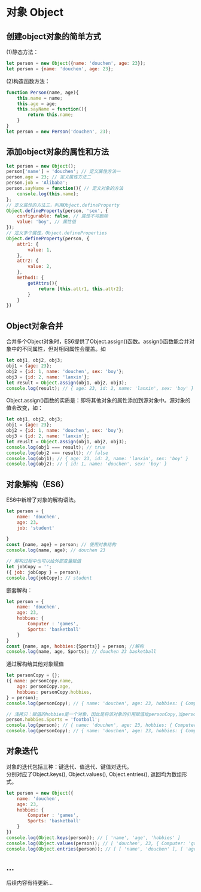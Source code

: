 # 对象 Object
## 创建object对象的简单方式
(1)静态方法：
```JavaScript
let person = new Object({name: 'douchen', age: 23});
let person = {name: 'douchen', age: 23};
```
(2)构造函数方法：
```JavaScript
function Person(name, age){
    this.name = name;
    this.age = age;
    this.sayName = function(){
        return this.name;
    }
}
let person = new Person('douchen', 23);
```

## 添加object对象的属性和方法
```JavaScript
let person = new Object();
person['name'] = 'douchen'; // 定义属性方法一
person.age = 23; // 定义属性方法二
person.job = 'Alibaba';
person.sayName = function(){ // 定义对象的方法
    console.log(this.name);
};
// 定义属性的方法三，利用Object.defineProperty
Object.defineProperty(person, 'sex', {
    configurable: false, // 属性不可删除
    value: 'boy', // 属性值
});
// 定义多个属性，Object.defineProperties
Object.defineProperty(person, {
    attr1: {
        value: 1,
    },
    attr2: {
        value: 2,
    },
    method1: {
        getAttrs(){
            return [this.attr1, this.attr2];
        }
    }
})
```

## Object对象合并
合并多个Object对象时，ES6提供了Object.assign()函数。assign()函数能合并对象中的不同属性，但对相同属性会覆盖。如
```JavaScript
let obj1, obj2, obj3;
obj1 = {age: 23};
obj2 = {id: 1, name: 'douchen', sex: 'boy'};
obj3 = {id: 2, name: 'lanxin'};
let result = Object.assign(obj1, obj2, obj3);
console.log(result); // { age: 23, id: 2, name: 'lanxin', sex: 'boy' }
```
Object.assign()函数的实质是：即将其他对象的属性添加到源对象中。源对象的值会改变，如：
```JavaScript
let obj1, obj2, obj3;
obj1 = {age: 23};
obj2 = {id: 1, name: 'douchen', sex: 'boy'};
obj3 = {id: 2, name: 'lanxin'};
let reuslt = Object.assign(obj1, obj2, obj3);
console.log(obj1 === result); // true
console.log(obj2 === result); // false
console.log(obj1); // { age: 23, id: 2, name: 'lanxin', sex: 'boy' }
console.log(obj2); // { id: 1, name: 'douchen', sex: 'boy' }
```

## 对象解构（ES6）
ES6中新增了对象的解构语法。
```JavaScript
let person = {
    name: 'douchen',
    age: 23，
    job: 'student'
    
}
const {name, age} = person; // 使用对象结构
console.log(name, age); // douchen 23

// 解构过程中也可以给外部变量赋值
let jobCopy = '';
({ job: jobCopy } = person);
console.log(jobCopy); // student
```

嵌套解构：
```JavaScript
let person = {
    name: 'douchen',
    age: 23,
    hobbies: {
        Computer : 'games',
        Sports: 'basketball'
    }
}
const {name, age, hobbies:{Sports}} = person; //解构
console.log(name, age, Sports); // douchen 23 basketball
```

通过解构给其他对象赋值
```JavaScript
let personCopy = {};
({ name: personCopy.name, 
    age: personCopy.age,
    hobbies: personCopy.hobbies,
} = person);
console.log(personCopy); // { name: 'douchen', age: 23, hobbies: { Computer: 'games', Sports: 'basketball' }}

// 浅拷贝：赋值的hobbies是一个对象，因此是将该对象的引用赋值给personCopy,当person中的hobbis对象修改时，personCopy中的值也会修改。
person.hobbies.Sports = 'football';
console.log(person); // { name: 'douchen', age: 23, hobbies: { Computer: 'games', Sports: 'football' }}
console.log(personCopy); // { name: 'douchen', age: 23, hobbies: { Computer: 'games', Sports: 'football' }}
```

## 对象迭代
对象的迭代包括三种：键迭代、值迭代、键值对迭代。  
分别对应了Object.keys(), Object.values(), Object.entries(), 返回均为数组形式。
```JavaScript
let person = new Object({
    name: 'douchen',
    age: 23,
    hobbies: {
        Computer : 'games',
        Sports: 'basketball'
    }
})
console.log(Object.keys(person)); // [ 'name', 'age', 'hobbies' ]
console.log(Object.values(person)); // [ 'douchen', 23, { Computer: 'games', Sports: 'basketball' } ]
console.log(Object.entries(person)); // [ [ 'name', 'douchen' ], [ 'age', 23 ], [ 'hobbies', { Computer: 'games', Sports: 'basketball'}]]
```

## ...
后续内容有待更新...



